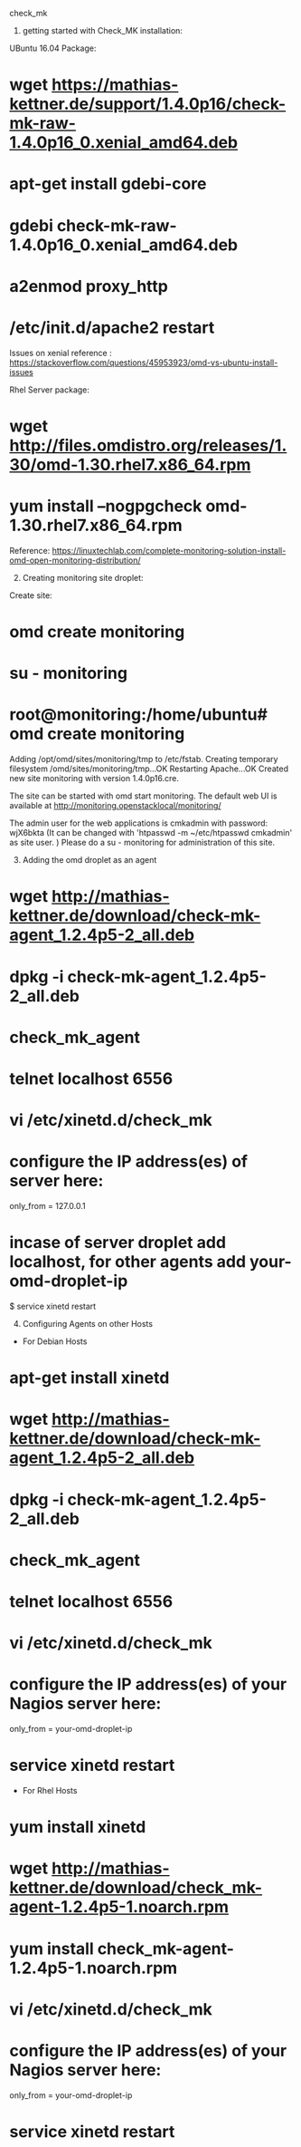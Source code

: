 check_mk


1. getting started with Check_MK installation:

UBuntu 16.04 Package:

# wget https://mathias-kettner.de/support/1.4.0p16/check-mk-raw-1.4.0p16_0.xenial_amd64.deb
# apt-get install gdebi-core
# gdebi check-mk-raw-1.4.0p16_0.xenial_amd64.deb
# a2enmod proxy_http
# /etc/init.d/apache2 restart

Issues on xenial reference : https://stackoverflow.com/questions/45953923/omd-vs-ubuntu-install-issues

Rhel Server package:

# wget http://files.omdistro.org/releases/1.30/omd-1.30.rhel7.x86_64.rpm

# yum install –nogpgcheck omd-1.30.rhel7.x86_64.rpm


Reference: https://linuxtechlab.com/complete-monitoring-solution-install-omd-open-monitoring-distribution/


2. Creating monitoring site droplet:

Create site:


# omd create monitoring
# su - monitoring
# root@monitoring:/home/ubuntu# omd create monitoring

Adding /opt/omd/sites/monitoring/tmp to /etc/fstab.
Creating temporary filesystem /omd/sites/monitoring/tmp...OK
Restarting Apache...OK
Created new site monitoring with version 1.4.0p16.cre.

  The site can be started with omd start monitoring.
  The default web UI is available at http://monitoring.openstacklocal/monitoring/

  The admin user for the web applications is cmkadmin with password: wjX6bkta
  (It can be changed with 'htpasswd -m ~/etc/htpasswd cmkadmin' as site user.
)
  Please do a su - monitoring for administration of this site.

3. Adding the omd droplet as an agent

# wget http://mathias-kettner.de/download/check-mk-agent_1.2.4p5-2_all.deb
# dpkg -i check-mk-agent_1.2.4p5-2_all.deb
# check_mk_agent
# telnet localhost 6556

# vi /etc/xinetd.d/check_mk

  # configure the IP address(es) of server here:
  only_from      = 127.0.0.1
  # incase of server droplet add localhost, for other agents add your-omd-droplet-ip

$ service xinetd restart

4. Configuring Agents on other Hosts


- For Debian Hosts

# apt-get install xinetd
# wget http://mathias-kettner.de/download/check-mk-agent_1.2.4p5-2_all.deb
# dpkg -i check-mk-agent_1.2.4p5-2_all.deb
# check_mk_agent
# telnet localhost 6556

# vi /etc/xinetd.d/check_mk

  # configure the IP address(es) of your Nagios server here:
  only_from      = your-omd-droplet-ip

# service xinetd restart


- For Rhel Hosts

# yum install xinetd
# wget http://mathias-kettner.de/download/check_mk-agent-1.2.4p5-1.noarch.rpm
# yum install check_mk-agent-1.2.4p5-1.noarch.rpm
# vi /etc/xinetd.d/check_mk
# configure the IP address(es) of your Nagios server here:
only_from      = your-omd-droplet-ip

# service xinetd restart
